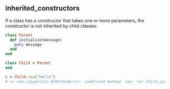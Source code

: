 ## inherited_constructors

If a class has a constructor that takes one or more parameters, the constructor is not inherited by child classes:

```ruby
class Parent
  def initialize(message)
    puts message
  end
end

class Child < Parent
end
```

```ruby
c = Child.new("hello")
# => com.rubymotion.NoMethodError: undefined method `new' for Child:java.lang.Class
```
